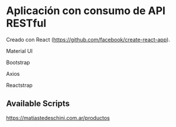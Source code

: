 # Aplicación con consumo de API RESTful

Creado con React (https://github.com/facebook/create-react-app).

Material UI

Bootstrap

Axios

Reactstrap


## Available Scripts

https://matiastedeschini.com.ar/productos
